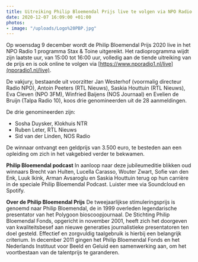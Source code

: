 ```yaml
---
title: Uitreiking Philip Bloemendal Prijs live te volgen via NPO Radio 1
date: 2020-12-07 16:09:00 +01:00
photos:
- image: "/uploads/Logo%20PBP.jpg"
---
```


Op woensdag 9 december wordt de Philip Bloemendal Prijs 2020 live in het NPO Radio 1 programma Stax & Toine uitgereikt. Het radioprogramma wijdt zijn laatste uur, van 15:00 tot 16:00 uur, volledig aan de tiende uitreiking van de prijs en is ook online te volgen via [https://www.nporadio1.nl/live](nporadio1.nl/live). 

De vakjury, bestaande uit voorzitter Jan Westerhof (voormalig directeur Radio NPO), Antoin Peeters (RTL Nieuws), Saskia Houttuin (RTL Nieuws), Eva Cleven (NPO 3FM), Winfried Baijens (NOS Journaal) en Evelien de Bruijn (Talpa Radio 10), koos drie genomineerden uit de 28 aanmeldingen.

De drie genomineerden zijn:

* Sosha Duysker, Klokhuis NTR
* Ruben Leter, RTL Nieuws
* Sid van der Linden, NOS Radio

De winnaar ontvangt een geldprijs van 3.500 euro, te besteden aan een opleiding om zich in het vakgebied verder te bekwamen.

**Philip Bloemendal podcast**
In aanloop naar deze jubileumeditie blikken oud winnaars Brecht van Hulten, Lucella Carasso, Wouter Zwart, Sofie van den Enk, Luuk Ikink, Arman Avsaroglu en Saskia Houttuin terug op hun carrière in de speciale Philip Bloemendal Podcast. Luister mee via Soundcloud en Spotify.

**Over de Philip Bloemendal Prijs**
De tweejaarlijkse stimuleringsprijs is genoemd naar Philip Bloemendal, de in 1999 overleden legendarische presentator van het Polygoon bioscoopjournaal. De Stichting Philip Bloemendal Fonds, opgericht in november 2001, heeft zich het doorgeven van kwaliteitsbesef aan nieuwe generaties journalistieke presentatoren ten doel gesteld. Effectief en zorgvuldig taalgebruik is hierbij een belangrijk criterium. In december 2011 gingen het Philip Bloemendal Fonds en het Nederlands Instituut voor Beeld en Geluid een samenwerking aan, om het voortbestaan van de talentprijs te garanderen.
